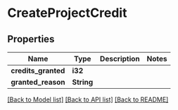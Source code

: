 # CreateProjectCredit

## Properties

Name | Type | Description | Notes
------------ | ------------- | ------------- | -------------
**credits_granted** | **i32** |  | 
**granted_reason** | **String** |  | 

[[Back to Model list]](../README.md#documentation-for-models) [[Back to API list]](../README.md#documentation-for-api-endpoints) [[Back to README]](../README.md)


